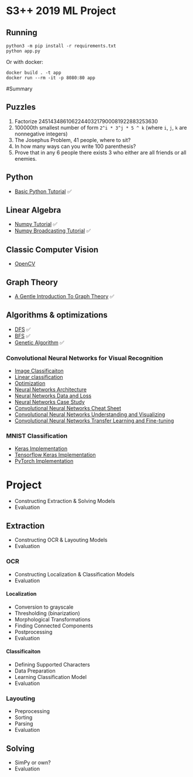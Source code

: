 # S3++ 2019 ML Project


## Running

```
python3 -m pip install -r requirements.txt
python app.py 
```

Or with docker:

```
docker build . -t app
docker run --rm -it -p 8080:80 app
```


#Summary

## Puzzles

1. Factorize 245143486106224403217900081922883253630
2. 100000th smallest number of form `2^i * 3^j * 5 ^ k` (where `i`, `j`, `k` are nonnegative integers)
3. The Josephus Problem, 41 people, where to sit?
4. In how many ways can you write 100 parenthesis?
5. Prove that in any 6 people there exists 3 who either are all friends or all enemies. 

## Python

- [Basic Python Tutorial](http://cs231n.github.io/python-numpy-tutorial/#python) ✅

## Linear Algebra

- [Numpy Tutorial](http://cs231n.github.io/python-numpy-tutorial/#numpy) ✅
- [Numpy Broadcasting Tutorial](http://cs231n.github.io/python-numpy-tutorial/#numpy-broadcasting) ✅

## Classic Computer Vision

- [OpenCV](https://docs.opencv.org/3.0-beta/doc/py_tutorials/py_tutorials.html)

## Graph Theory

- [A Gentle Introduction To Graph Theory](https://medium.com/basecs/a-gentle-introduction-to-graph-theory-77969829ead8) ✅

## Algorithms & optimizations

- [DFS](https://www.geeksforgeeks.org/tree-traversals-inorder-preorder-and-postorder/) ✅
- [BFS](https://www.geeksforgeeks.org/level-order-tree-traversal/) ✅
- [Genetic Algorithm](https://blog.sicara.com/getting-started-genetic-algorithms-python-tutorial-81ffa1dd72f9) ✅

### Convolutional Neural Networks for Visual Recognition

- [Image Classificaiton](http://cs231n.github.io/classification/)
- [Linear classification](http://cs231n.github.io/linear-classify/)
- [Optimization](http://cs231n.github.io/optimization-1/)
- [Neural Networks Architecture](http://cs231n.github.io/neural-networks-1/)
- [Neural Networks Data and Loss](http://cs231n.github.io/neural-networks-2/)
- [Neural Networks Case Study](http://cs231n.github.io/neural-networks-case-study/)
- [Convolutional Neural Networks Cheat Sheet](http://cs231n.github.io/convolutional-networks/)
- [Convolutional Neural Networks Understanding and Visualizing](http://cs231n.github.io/understanding-cnn/)
- [Convolutional Neural Networks Transfer Learning and Fine-tuning](http://cs231n.github.io/transfer-learning/)


### MNIST Classification

- [Keras Implementation](https://keras.io/examples/mnist_cnn/)
- [Tensorflow Keras Implementation](https://www.tensorflow.org/beta/tutorials/keras/basic_classification)
- [PyTorch Implementation](https://github.com/pytorch/examples/blob/master/mnist/main.py)

# Project

- Constructing Extraction & Solving Models
- Evaluation

## Extraction

- Constructing OCR & Layouting Models
- Evaluation

### OCR

- Constructing Localization & Classification Models
- Evaluation

#### Localization

- Conversion to grayscale
- Thresholding (binarization)
- Morphological Transformations
- Finding Connected Components
- Postprocessing
- Evaluation

#### Classificaiton

- Defining Supported Characters
- Data Preparation
- Learning Classification Model
- Evaluation

### Layouting

- Preprocessing
- Sorting
- Parsing
- Evaluation

## Solving

- SimPy or own?
- Evaluation